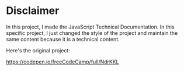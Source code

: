# Disclaimer
 In this project, I made the JavaScript Technical Documentation. In this specific project, I just changed the style of the project and maintain the same content because it is a technical content.

Here's the original project:

https://codepen.io/freeCodeCamp/full/NdrKKL
